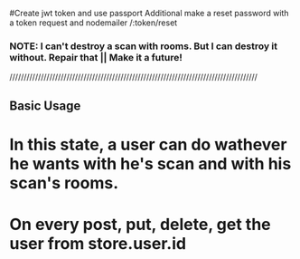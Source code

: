 #Create jwt token and use passport
Additional make a reset password with a token request and nodemailer
/:token/reset

### NOTE: I can't destroy a scan with rooms. But I can destroy it without. Repair that || Make it a future!

///////////////////////////////////////////////////////////////////////////////////////

## Basic Usage
# In this state, a user can do wathever he wants with he's scan and with his scan's rooms.

# On every post, put, delete, get the user from store.user.id